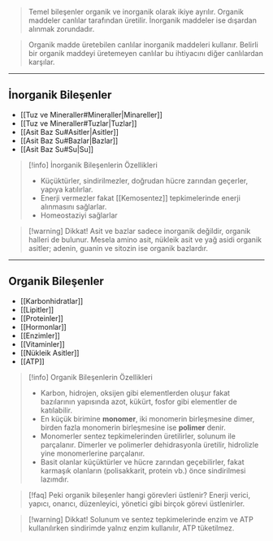 >Temel bileşenler organik ve inorganik olarak ikiye ayrılır. Organik maddeler canlılar tarafından üretilir. İnorganik maddeler ise dışardan alınmak zorundadır.

>Organik madde üretebilen canlılar inorganik maddeleri kullanır. Belirli bir organik maddeyi üretemeyen canlılar bu ihtiyacını diğer canlılardan karşılar.

___
## İnorganik Bileşenler
- [[Tuz ve Mineraller#Mineraller|Minareller]]
- [[Tuz ve Mineraller#Tuzlar|Tuzlar]]
- [[Asit Baz Su#Asitler|Asitler]]
- [[Asit Baz Su#Bazlar|Bazlar]]
- [[Asit Baz Su#Su|Su]]

> [!info] İnorganik Bileşenlerin Özellikleri
> - Küçüktürler, sindirilmezler, doğrudan hücre zarından geçerler, yapıya katılırlar.
> - Enerji vermezler fakat [[Kemosentez]] tepkimelerinde enerji alınmasını sağlarlar.
> - Homeostaziyi sağlarlar

> [!warning] Dikkat!
> Asit ve bazlar sadece inorganik değildir, organik halleri de bulunur. Mesela amino asit, nükleik asit ve yağ asidi organik asitler; adenin, guanin ve sitozin ise organik bazlardır.

___
## Organik Bileşenler
- [[Karbonhidratlar]]
- [[Lipitler]]
- [[Proteinler]]
- [[Hormonlar]]
- [[Enzimler]]
- [[Vitaminler]]
- [[Nükleik Asitler]]
- [[ATP]]

> [!info] Organik Bileşenlerin Özellikleri
> - Karbon, hidrojen, oksijen gibi elementlerden oluşur fakat bazılarının yapısında azot, kükürt, fosfor gibi elementler de katılabilir.
> - En küçük birimine **monomer**, iki monomerin birleşmesine dimer, birden fazla monomerin birleşmesine ise **polimer** denir.
> - Monomerler sentez tepkimelerinden üretilirler, solunum ile parçalanır. Dimerler ve polimerler dehidrasyonla üretilir, hidrolizle yine monomerlerine parçalanır.
> - Basit olanlar küçüktürler ve hücre zarından geçebilirler, fakat karmaşık olanların (polisakkarit, protein vb.) önce sindirilmesi lazımdır.

> [!faq] Peki organik bileşenler hangi görevleri üstlenir?
> Enerji verici, yapıcı, onarıcı, düzenleyici, yönetici gibi birçok görevi üstlenirler.

> [!warning] Dikkat!
> Solunum ve sentez tepkimelerinde enzim ve ATP kullanılırken sindirimde yalnız enzim kullanılır, ATP tüketilmez.